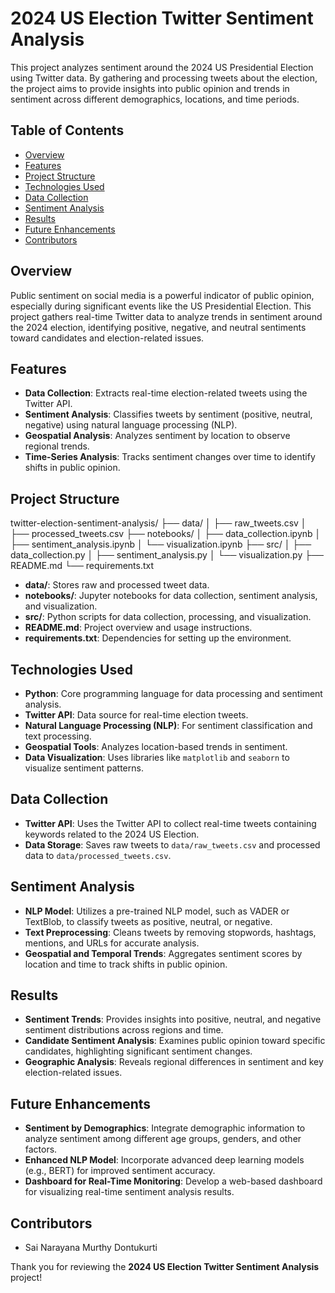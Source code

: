 # 2024 US Election Twitter Sentiment Analysis

This project analyzes sentiment around the 2024 US Presidential Election using Twitter data. By gathering and processing tweets about the election, the project aims to provide insights into public opinion and trends in sentiment across different demographics, locations, and time periods.

## Table of Contents
- [Overview](#overview)
- [Features](#features)
- [Project Structure](#project-structure)
- [Technologies Used](#technologies-used)
- [Data Collection](#data-collection)
- [Sentiment Analysis](#sentiment-analysis)
- [Results](#results)
- [Future Enhancements](#future-enhancements)
- [Contributors](#contributors)

## Overview
Public sentiment on social media is a powerful indicator of public opinion, especially during significant events like the US Presidential Election. This project gathers real-time Twitter data to analyze trends in sentiment around the 2024 election, identifying positive, negative, and neutral sentiments toward candidates and election-related issues.

## Features
- **Data Collection**: Extracts real-time election-related tweets using the Twitter API.
- **Sentiment Analysis**: Classifies tweets by sentiment (positive, neutral, negative) using natural language processing (NLP).
- **Geospatial Analysis**: Analyzes sentiment by location to observe regional trends.
- **Time-Series Analysis**: Tracks sentiment changes over time to identify shifts in public opinion.

## Project Structure
twitter-election-sentiment-analysis/ ├── data/ │ ├── raw_tweets.csv │ ├── processed_tweets.csv ├── notebooks/ │ ├── data_collection.ipynb │ ├── sentiment_analysis.ipynb │ └── visualization.ipynb ├── src/ │ ├── data_collection.py │ ├── sentiment_analysis.py │ └── visualization.py ├── README.md └── requirements.txt


- **data/**: Stores raw and processed tweet data.
- **notebooks/**: Jupyter notebooks for data collection, sentiment analysis, and visualization.
- **src/**: Python scripts for data collection, processing, and visualization.
- **README.md**: Project overview and usage instructions.
- **requirements.txt**: Dependencies for setting up the environment.

## Technologies Used
- **Python**: Core programming language for data processing and sentiment analysis.
- **Twitter API**: Data source for real-time election tweets.
- **Natural Language Processing (NLP)**: For sentiment classification and text processing.
- **Geospatial Tools**: Analyzes location-based trends in sentiment.
- **Data Visualization**: Uses libraries like `matplotlib` and `seaborn` to visualize sentiment patterns.

## Data Collection
- **Twitter API**: Uses the Twitter API to collect real-time tweets containing keywords related to the 2024 US Election.
- **Data Storage**: Saves raw tweets to `data/raw_tweets.csv` and processed data to `data/processed_tweets.csv`.

## Sentiment Analysis
- **NLP Model**: Utilizes a pre-trained NLP model, such as VADER or TextBlob, to classify tweets as positive, neutral, or negative.
- **Text Preprocessing**: Cleans tweets by removing stopwords, hashtags, mentions, and URLs for accurate analysis.
- **Geospatial and Temporal Trends**: Aggregates sentiment scores by location and time to track shifts in public opinion.

## Results
- **Sentiment Trends**: Provides insights into positive, neutral, and negative sentiment distributions across regions and time.
- **Candidate Sentiment Analysis**: Examines public opinion toward specific candidates, highlighting significant sentiment changes.
- **Geographic Analysis**: Reveals regional differences in sentiment and key election-related issues.

## Future Enhancements
- **Sentiment by Demographics**: Integrate demographic information to analyze sentiment among different age groups, genders, and other factors.
- **Enhanced NLP Model**: Incorporate advanced deep learning models (e.g., BERT) for improved sentiment accuracy.
- **Dashboard for Real-Time Monitoring**: Develop a web-based dashboard for visualizing real-time sentiment analysis results.

## Contributors
- Sai Narayana Murthy Dontukurti

Thank you for reviewing the **2024 US Election Twitter Sentiment Analysis** project!
